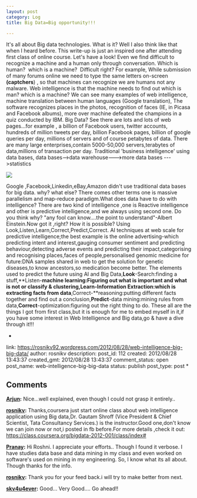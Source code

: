 ```yaml
---
layout: post
category: Log
title: Big Data=Big opportunity!!!

---
```


It's all about Big data technologies. What is it? Well I also think like that when I heard before. This write-up is just an inspired one after attending first class of online course. Let's have a look! Even we find difficult to recognize a machine and a human only through conversation. Which is human?  which is a machine?  Difficult right? For example, While submission of many forums online we need to type the same letters on-screen **(captchers**) , so that machines can recognize we are humans not any malware. Web intelligence is that the machine needs to find out which is man? which is a machine? We can see many examples of web intelligence, machine translation between human languages (Google translation), The software recognizes places in the photos, recognition of faces (IE, in Picasa and Facebook albums), more over machine defeated the champions in a quiz conducted by IBM. Big Data? See there are lots and lots of web pages...for example , a billion of Facebook users, twitter accounts, hundreds of million tweets per day, billion Facebook pages, billion of google queries per day, millions of servers and of course petabytes of data. There are many large enterprises,contain 5000-50,000 servers,terabytes of data,millions of transaction per day. Traditional 'business intelligence' using data bases, data bases-->data warehouse--->more data bases --->statistics 

![](http://rosnikv92.files.wordpress.com/2012/08/untitled-drawing.png?w=300) 

Google ,Facebook,Linkedin,eBay,Amazon didn't use traditional data bases for big data. why? what else? There comes other terms one is massive parallelism and map-reduce paradigm.What does data have to do with intelligence? There are two kind of intelligence ,one is Reactive intelligence and other is predictive intelligence,and we always using second one. Do you think why? "any fool can know....the point to understand"-Albert Einstein.Now got it ,right? How it is possible? Using Look,Listen,Learn,Correct,Predict,Correct. AI techniques at web scale for predictive intelligence;the best example is the online advertising-which predicting intent and interest,gauging consumer sentiment and predicting behaviour,detecting adverse events and predicting their impact,categorising and recognising places,faces of people,personalised genomic medicine for future:DNA samples shared in web to get the solution for genetic diseases,to know ancestors,so medication become better. The elements used to predict the future using AI and Big Data,**Look**-Search:finding a stuff,**Listen-**machine learning:Figuring out what is important and what is not or classify & clustering,**Learn**-Information Extraction:which is extracting facts from data**,Correct-**reasoning:putting different facts together and find out a conclusion,**Predict**-data mining:mining rules from data,**Correct**-optimization:figuring out the right thing to do. These all are the things I got from first class,but it is enough for me to embed myself in it,if you have some interest in Web Intelligence and Big data,go & have a dive through it!!!


*

link: https://rosnikv92.wordpress.com/2012/08/28/web-intelligence-big-big-data/
author: rosnikv
description: 
post_id: 112
created: 2012/08/28 13:43:37
created_gmt: 2012/08/28 13:43:37
comment_status: open
post_name: web-intelligence-big-big-data
status: publish
post_type: post
*
## Comments

**[Arjun](#8 "2012-08-28 16:16:54"):** Nice...well explained, even though I could not grasp it entirely..

**[rosnikv](#9 "2012-08-28 16:26:21"):** Thanks,coursera just start online class about web intelligence application using Big data,Dr. Gautam Shroff (Vice President & Chief Scientist, Tata Consultancy Services.) is the instructor.Good one,don't know we can join now or not,i posted in fb before.For more details ,check it out: https://class.coursera.org/bigdata-2012-001/class/index#

**[Pranay](#11 "2012-08-31 15:03:05"):** Hi Roshni. I appreciate your efforts.. Though I found it verbose. I have studies data base and data mining in my class and even worked on software's used on mining in my engineering. So, I know what its all about. Though thanks for the info.

**[rosnikv](#12 "2012-08-31 15:21:48"):** Thank you for your feed back.i will try to make better from next.

**[skv4u4ever](#13 "2012-09-01 05:43:42"):** Good... Very Good.... Go ahead!!

